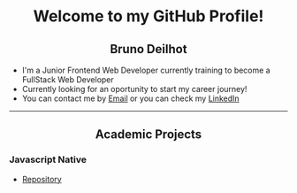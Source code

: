 <h1 align="center">Welcome to my GitHub Profile!</h1>
<h2 align="center">Bruno Deilhot</h2>

- I'm a Junior Frontend Web Developer currently training to become a FullStack Web Developer
- Currently looking for an oportunity to start my career journey!
- You can contact me by <a href="mailto:bruno.deyllot@gmail.com" target="_blank">Email</a> or you can check my <a href="https://www.linkedin.com/in/brunodeilhot/" target="_blank">LinkedIn</a>

<hr>

<h2 align="center">Academic Projects</h2>

### Javascript Native
- [Repository](https://github.com/brunodeilhot/JS-training)
